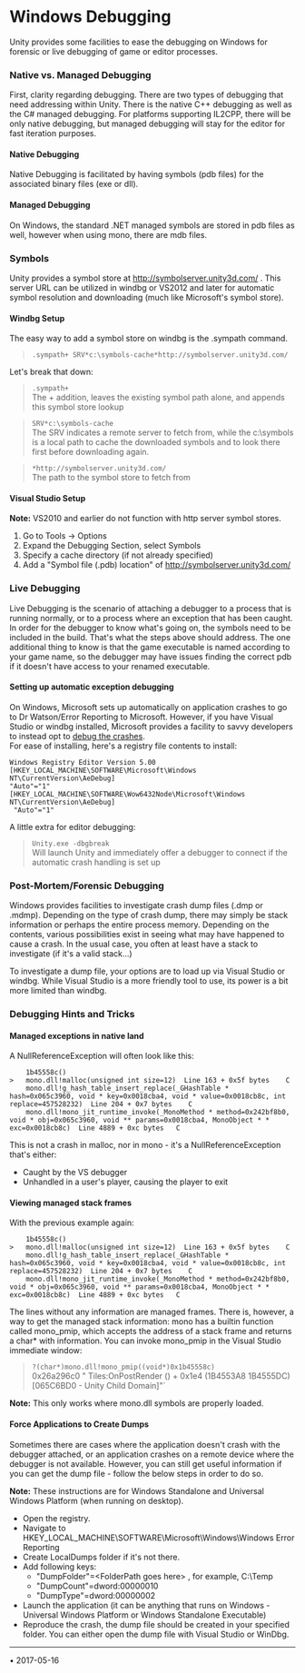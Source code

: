 ﻿Windows Debugging
=================

Unity provides some facilities to ease the debugging on Windows for forensic or live debugging of game or editor processes.

### Native vs. Managed Debugging
First, clarity regarding debugging. There are two types of debugging that need addressing within Unity. There is the native C++ debugging as well as the C# managed debugging. For platforms supporting IL2CPP, there will be only native debugging, but managed debugging will stay for the editor for fast iteration purposes.

#### Native Debugging
Native Debugging is facilitated by having symbols (pdb files) for the associated binary files (exe or dll).

#### Managed Debugging
On Windows, the standard .NET managed symbols are stored in pdb files as well, however when using mono, there are mdb files.

### Symbols
Unity provides a symbol store at http://symbolserver.unity3d.com/ . This server URL can be utilized in windbg or VS2012 and later for automatic symbol resolution and downloading (much like Microsoft's symbol store). 

#### Windbg Setup
The easy way to add a symbol store on windbg is the .sympath command.  
> `.sympath+ SRV*c:\symbols-cache*http://symbolserver.unity3d.com/`  

Let's break that down:

> `.sympath+`  
The + addition, leaves the existing symbol path alone, and appends this symbol store lookup

> `SRV*c:\symbols-cache`  
The SRV indicates a remote server to fetch from, while the c:\symbols is a local path to cache the downloaded symbols and to look there first before downloading again.

> `*http://symbolserver.unity3d.com/`  
The path to the symbol store to fetch from

#### Visual Studio Setup
**Note:** VS2010 and earlier do not function with http server symbol stores.  
1. Go to Tools -> Options  
2. Expand the Debugging Section, select Symbols  
3. Specify a cache directory (if not already specified)  
4. Add a "Symbol file (.pdb) location" of http://symbolserver.unity3d.com/
 
### Live Debugging
Live Debugging is the scenario of attaching a debugger to a process that is running normally, or to a process where an exception that has been caught. In order for the debugger to know what's going on, the symbols need to be included in the build. That's what the steps above should address. The one additional thing to know is that the game executable is named according to your game name, so the debugger may have issues finding the correct pdb if it doesn't have access to your renamed executable.


#### Setting up automatic exception debugging
On Windows, Microsoft sets up automatically on application crashes to go to Dr Watson/Error Reporting to Microsoft. However, if you have Visual Studio or windbg installed, Microsoft provides a facility to savvy developers to instead opt to [debug the crashes](https://msdn.microsoft.com/en-us/library/windows/desktop/bb204634(v=vs.85).aspx).  
For ease of installing, here's a registry file contents to install:  

    Windows Registry Editor Version 5.00
    [HKEY_LOCAL_MACHINE\SOFTWARE\Microsoft\Windows NT\CurrentVersion\AeDebug]
    "Auto"="1"
    [HKEY_LOCAL_MACHINE\SOFTWARE\Wow6432Node\Microsoft\Windows NT\CurrentVersion\AeDebug]
     "Auto"="1"

A little extra for editor debugging:
> `Unity.exe -dbgbreak`  
Will launch Unity and immediately offer a debugger to connect if the automatic crash handling is set up

### Post-Mortem/Forensic Debugging
Windows provides facilities to investigate crash dump files (.dmp or .mdmp). Depending on the type of crash dump, there may simply be stack information or perhaps the entire process memory. Depending on the contents, various possibilities exist in seeing what may have happened to cause a crash. In the usual case, you often at least have a stack to investigate (if it's a valid stack...)

To investigate a dump file, your options are to load up via Visual Studio or windbg. While Visual Studio is a more friendly tool to use, its power is a bit more limited than windbg.

### Debugging Hints and Tricks

#### Managed exceptions in native land
A NullReferenceException will often look like this:

 	    1b45558c()	
    >	mono.dll!malloc(unsigned int size=12)  Line 163 + 0x5f bytes	C  
 	    mono.dll!g_hash_table_insert_replace(_GHashTable * hash=0x065c3960, void * key=0x0018cba4, void * value=0x0018cb8c, int replace=457528232)  Line 204 + 0x7 bytes	C  
     	mono.dll!mono_jit_runtime_invoke(_MonoMethod * method=0x242bf8b0, void * obj=0x065c3960, void ** params=0x0018cba4, MonoObject * * exc=0x0018cb8c)  Line 4889 + 0xc bytes	C  
This is not a crash in malloc, nor in mono - it's a NullReferenceException that's either:  
* Caught by the VS debugger
* Unhandled in a user's player, causing the player to exit

#### Viewing managed stack frames

With the previous example again:  

 	    1b45558c()	
    >	mono.dll!malloc(unsigned int size=12)  Line 163 + 0x5f bytes	C  
 	    mono.dll!g_hash_table_insert_replace(_GHashTable * hash=0x065c3960, void * key=0x0018cba4, void * value=0x0018cb8c, int replace=457528232)  Line 204 + 0x7 bytes	C  
     	mono.dll!mono_jit_runtime_invoke(_MonoMethod * method=0x242bf8b0, void * obj=0x065c3960, void ** params=0x0018cba4, MonoObject * * exc=0x0018cb8c)  Line 4889 + 0xc bytes	C  

The lines without any information are managed frames. There is, however, a way to get the managed stack information: mono has a builtin function called mono_pmip, which accepts the address of a stack frame and returns a char* with information. You can invoke mono_pmip in the Visual Studio immediate window:

> `?(char*)mono.dll!mono_pmip((void*)0x1b45558c)`  
0x26a296c0 " Tiles:OnPostRender () + 0x1e4 (1B4553A8 1B4555DC) [065C6BD0 - Unity Child Domain]"`

**Note:** This only works where mono.dll symbols are properly loaded.

#### Force Applications to Create Dumps

Sometimes there are cases where the application doesn't crash with the debugger attached, or an application crashes on a remote device where the debugger is not available. However, you can still get useful information if you can get the dump file - follow the below steps in order to do so.

**Note:** These instructions are for Windows Standalone and Universal Windows Platform (when running on desktop).

* Open the registry.
* Navigate to HKEY_LOCAL_MACHINE\SOFTWARE\Microsoft\Windows\Windows Error Reporting
* Create LocalDumps folder if it's not there.
* Add following keys:
    * "DumpFolder"=&lt;FolderPath goes here&gt; , for example, C:\Temp
    * "DumpCount"=dword:00000010
    * "DumpType"=dword:00000002
* Launch the application (it can be anything that runs on Windows - Universal Windows Platform or Windows Standalone Executable)
* Reproduce the crash, the dump file should be created in your specified folder. You can either open the dump file with Visual Studio or WinDbg.

---

<span class="page-edit">• 2017-05-16  <!-- include IncludeTextAmendPageNoEdit --></span><br/>